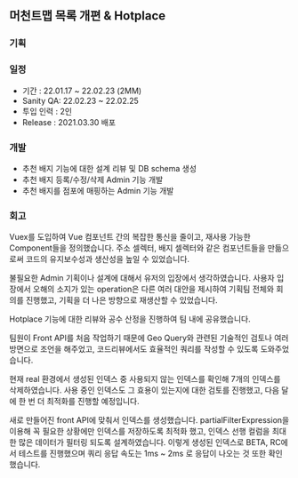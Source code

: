 ## 머천트맵 목록 개편 & Hotplace

### 기획



### 일정

- 기간 : 22.01.17 ~ 22.02.23 (2MM)
- Sanity QA: 22.02.23 ~ 22.02.25
- 투입 인력 : 2인
- Release : 2021.03.30 배포

### 개발

- 추천 배지 기능에 대한 설계 리뷰 및 DB schema 생성
- 추천 배지 등록/수정/삭제 Admin 기능 개발
- 추천 배지를 점포에 매핑하는 Admin 기능 개발

### 회고


Vuex를 도입하여 Vue 컴포넌트 간의 복잡한 통신을 줄이고, 재사용 가능한 Component들을 정의했습니다. 주소 셀렉터, 배지 셀렉터와 같은 컴포넌트들을 만듦으로써 코드의 유지보수성과 생산성을 높일 수 있었습니다.

불필요한 Admin 기획이나 설계에 대해서 유저의 입장에서 생각하였습니다. 사용자 입장에서 오해의 소지가 있는 operation은 다른 여러 대안을 제시하여 기획팀 전체와 회의를 진행했고, 기획을 더 나은 방향으로 재생산할 수 있었습니다.


Hotplace 기능에 대한 리뷰와 공수 산정을 진행하여 팀 내에 공유했습니다.

팀원이 Front API를 처음 작업하기 때문에 Geo Query와 관련된 기술적인 검토나 여러 방면으로 조언을 해주었고, 코드리뷰에서도 효율적인 쿼리를 작성할 수 있도록 도와주었습니다.

현재 real 환경에서 생성된 인덱스 중 사용되지 않는 인덱스를 확인해 7개의 인덱스를 삭제하였습니다. 사용 중인 인덱스도 그 효용이 있는지에 대한 검토를 진행했고, 다음 달에 한 번 더 최적화를 진행할 예정입니다.

새로 만들어진 front API에 맞춰서 인덱스를 생성했습니다. partialFilterExpression을 이용해 꼭 필요한 상황에만 인덱스를 저장하도록 최적화 했고, 인덱스 선행 컬럼을 최대한 많은 데이터가 필터링 되도록 설계하였습니다. 이렇게 생성된 인덱스로 BETA, RC에서 테스트를 진행했으며 쿼리 응답 속도는 1ms ~ 2ms 로 응답이 나오는 것 또한 확인했습니다.